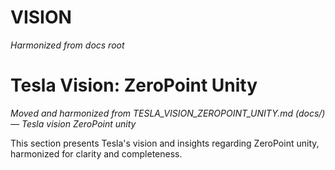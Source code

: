 # VISION

*Harmonized from docs root*

# Tesla Vision: ZeroPoint Unity

*Moved and harmonized from TESLA_VISION_ZEROPOINT_UNITY.md (docs/) — Tesla vision ZeroPoint unity*

This section presents Tesla's vision and insights regarding ZeroPoint unity, harmonized for clarity and completeness.

<!-- (Insert harmonized content here) --> 